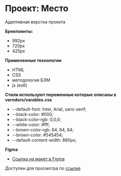 # Проект: Место

Адаптивная верстка проекта

**Брекпоинты:**

- 992px
- 720px
- 425px

**Примененные технологии**

- HTML
- CSS
- методология БЭМ
- js (es6)

**Стили используют переменные которые описаны в verndors/varables.css**

- --default-font: Inter, Arial, sans-serif;
- --black-color: #000;
- --black-color-rgb: 0,0,0;
- --white-color: #fff;
- --brown-color-rgb: 84, 84, 84;
- --brown-color: #545454;
- --default-content-width: 880px;

**Figma**

* [Ссылка на макет в Figma](https://www.figma.com/file/2cn9N9jSkmxD84oJik7xL7/JavaScript.-Sprint-4?node-id=0%3A1)


Доступен для просмотра по [ссылке](https://ahmetbay.github.io/mesto-project/)
